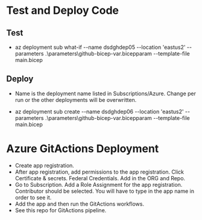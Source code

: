 # Test and Deploy Code

## Test

- az deployment sub what-if --name dsdghdep05 --location 'eastus2' --parameters .\parameters\github-bicep-var.bicepparam --template-file main.bicep

## Deploy

- Name is the deployment name listed in Subscriptions/Azure. Change per run or the other deployments will be overwritten.

- az deployment sub create --name dsdghdep06 --location 'eastus2' --parameters .\parameters\github-bicep-var.bicepparam --template-file main.bicep

# Azure GitActions Deployment

- Create app registration.
- After app registration, add permissions to the app registration. Click Certificate & secrets. Federal Credentials. Add in the ORG and Repo.
- Go to Subscription. Add a Role Assignment for the app registration. Contributor should be selected. You will have to type in the app name in order to see it.
- Add the app and then run the GitActions workflows.
- See this repo for GitActions pipeline.
